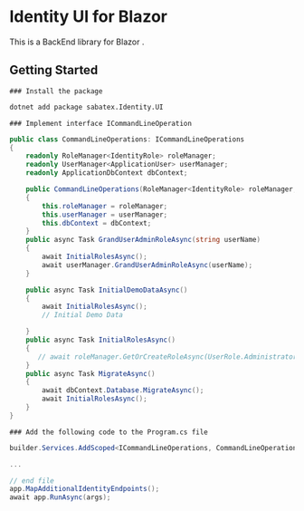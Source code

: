 ﻿# Identity UI for Blazor

This is a BackEnd library for Blazor .

## Getting Started
	
	### Install the package
```bash
dotnet add package sabatex.Identity.UI
```
	### Implement interface ICommandLineOperation
```csharp
public class CommandLineOperations: ICommandLineOperations
{
    readonly RoleManager<IdentityRole> roleManager;
    readonly UserManager<ApplicationUser> userManager;
    readonly ApplicationDbContext dbContext;

    public CommandLineOperations(RoleManager<IdentityRole> roleManager, UserManager<ApplicationUser> userManager, ApplicationDbContext dbContext)
    {
        this.roleManager = roleManager;
        this.userManager = userManager;
        this.dbContext = dbContext;
    }
    public async Task GrandUserAdminRoleAsync(string userName)
    {
        await InitialRolesAsync();
        await userManager.GrandUserAdminRoleAsync(userName);
    }

    public async Task InitialDemoDataAsync()
    {
        await InitialRolesAsync();
        // Initial Demo Data

    }
    public async Task InitialRolesAsync()
    {
       // await roleManager.GetOrCreateRoleAsync(UserRole.Administrator);
    }
    public async Task MigrateAsync()
    {
        await dbContext.Database.MigrateAsync();
        await InitialRolesAsync();
    }
}


```

    ### Add the following code to the Program.cs file
```csharp
builder.Services.AddScoped<ICommandLineOperations, CommandLineOperations>();

...

// end file
app.MapAdditionalIdentityEndpoints();
await app.RunAsync(args);

```